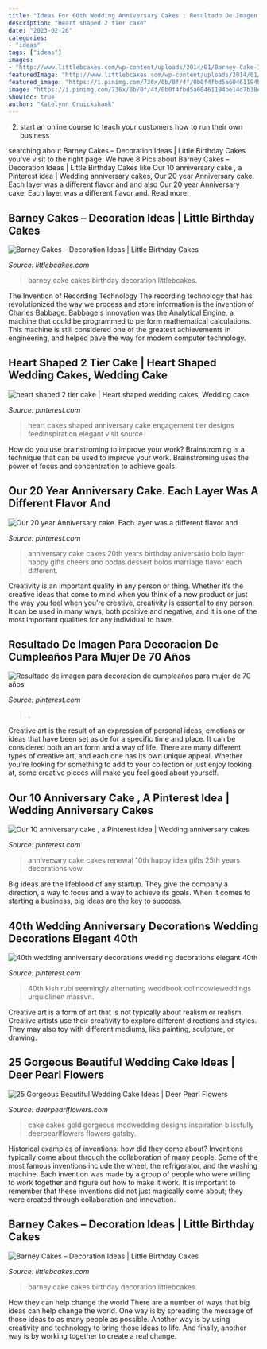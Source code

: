 ```yaml
---
title: "Ideas For 60th Wedding Anniversary Cakes : Resultado De Imagen Para Decoracion De Cumpleaños Para Mujer De 70 Años"
description: "Heart shaped 2 tier cake"
date: "2023-02-26"
categories:
- "ideas"
tags: ["ideas"]
images:
- "http://www.littlebcakes.com/wp-content/uploads/2014/01/Barney-Cake-Ideas-643x1024.jpg"
featuredImage: "http://www.littlebcakes.com/wp-content/uploads/2014/01/Barney-Cake-Ideas.jpg"
featured_image: "https://i.pinimg.com/736x/0b/0f/4f/0b0f4fbd5a60461194be14d7b38e78c5---tier-cake-wedding-anniversary-cakes.jpg"
image: "https://i.pinimg.com/736x/0b/0f/4f/0b0f4fbd5a60461194be14d7b38e78c5---tier-cake-wedding-anniversary-cakes.jpg"
ShowToc: true
author: "Katelynn Cruickshank"
---
```



2. start an online course to teach your customers how to run their own business 

	

		
searching about Barney Cakes – Decoration Ideas | Little Birthday Cakes you've visit to the right page. We have 8 Pics about Barney Cakes – Decoration Ideas | Little Birthday Cakes like Our 10 anniversary cake , a Pinterest idea | Wedding anniversary cakes, Our 20 year Anniversary cake. Each layer was a different flavor and and also Our 20 year Anniversary cake. Each layer was a different flavor and. Read more:
		
    
## Barney Cakes – Decoration Ideas | Little Birthday Cakes

<img loading=lazy src="http://www.littlebcakes.com/wp-content/uploads/2014/01/Barney-Cake-Ideas-643x1024.jpg" onerror="this.onerror=null;this.src='https://tse4.mm.bing.net/th?id=OIP.lexI2QQZDnM-7YPboBgdswHaLy&amp;pid=15.1';" alt="Barney Cakes – Decoration Ideas | Little Birthday Cakes">

_Source: littlebcakes.com_

>barney cake cakes birthday decoration littlebcakes. 

	

The Invention of Recording Technology
The recording technology that has revolutionized the way we process and store information is the invention of Charles Babbage. Babbage's innovation was the Analytical Engine, a machine that could be programmed to perform mathematical calculations. This machine is still considered one of the greatest achievements in engineering, and helped pave the way for modern computer technology.

    
## Heart Shaped 2 Tier Cake | Heart Shaped Wedding Cakes, Wedding Cake

<img loading=lazy src="https://i.pinimg.com/736x/0b/0f/4f/0b0f4fbd5a60461194be14d7b38e78c5---tier-cake-wedding-anniversary-cakes.jpg" onerror="this.onerror=null;this.src='https://tse1.mm.bing.net/th?id=OIP.FqjaEJ9bSgXRIFj4DSfMbgHaJ4&amp;pid=15.1';" alt="heart shaped 2 tier cake | Heart shaped wedding cakes, Wedding cake">

_Source: pinterest.com_

>heart cakes shaped anniversary cake engagement tier designs feedinspiration elegant visit source. 

	

How do you use brainstroming to improve your work?
Brainstroming is a technique that can be used to improve your work. Brainstroming uses the power of focus and concentration to achieve goals.

    
## Our 20 Year Anniversary Cake. Each Layer Was A Different Flavor And

<img loading=lazy src="https://i.pinimg.com/736x/7d/ef/26/7def26591ddbfb5cf530d786b81d8538---year-anniversary-awesome-cakes.jpg" onerror="this.onerror=null;this.src='https://tse4.mm.bing.net/th?id=OIP.0Z9oY6tMHhJuxsiAnlX9wgHaLH&amp;pid=15.1';" alt="Our 20 year Anniversary cake. Each layer was a different flavor and">

_Source: pinterest.com_

>anniversary cake cakes 20th years birthday aniversário bolo layer happy gifts cheers ano bodas dessert bolos marriage flavor each different. 

	

Creativity is an important quality in any person or thing. Whether it’s the creative ideas that come to mind when you think of a new product or just the way you feel when you’re creative, creativity is essential to any person. It can be used in many ways, both positive and negative, and it is one of the most important qualities for any individual to have.

    
## Resultado De Imagen Para Decoracion De Cumpleaños Para Mujer De 70 Años

<img loading=lazy src="https://i.pinimg.com/736x/9c/19/53/9c1953bd3e6fe3503ce48fc406aac829.jpg" onerror="this.onerror=null;this.src='https://tse4.mm.bing.net/th?id=OIP.NzB2c6sFSuSU5_3slG8NHAHaLH&amp;pid=15.1';" alt="Resultado de imagen para decoracion de cumpleaños para mujer de 70 años">

_Source: pinterest.com_

>. 

	

Creative art is the result of an expression of personal ideas, emotions or ideas that have been set aside for a specific time and place. It can be considered both an art form and a way of life. There are many different types of creative art, and each one has its own unique appeal. Whether you're looking for something to add to your collection or just enjoy looking at, some creative pieces will make you feel good about yourself.

    
## Our 10 Anniversary Cake , A Pinterest Idea | Wedding Anniversary Cakes

<img loading=lazy src="https://i.pinimg.com/736x/d6/46/9a/d6469a6087ae5de17237fb2b529cbc85---anniversary.jpg" onerror="this.onerror=null;this.src='https://tse3.mm.bing.net/th?id=OIP.Xu1xq7QA_Vi6tsNG7GMczgHaNJ&amp;pid=15.1';" alt="Our 10 anniversary cake , a Pinterest idea | Wedding anniversary cakes">

_Source: pinterest.com_

>anniversary cake cakes renewal 10th happy idea gifts 25th years decorations vow. 

	

Big ideas are the lifeblood of any startup. They give the company a direction, a way to focus and a way to achieve its goals. When it comes to starting a business, big ideas are the key to success.

    
## 40th Wedding Anniversary Decorations Wedding Decorations Elegant 40th

<img loading=lazy src="https://i.pinimg.com/736x/b4/20/74/b420743d9a4ab2ec86592d82cfaf78c9.jpg" onerror="this.onerror=null;this.src='https://tse4.mm.bing.net/th?id=OIP.5ZJAnhMGGaoPMsXJLrtgeQHaKT&amp;pid=15.1';" alt="40th wedding anniversary decorations wedding decorations elegant 40th">

_Source: pinterest.com_

>40th kish rubi seemingly alternating weddbook colincowieweddings urquidlinen massvn. 

	

Creative art is a form of art that is not typically about realism or realism. Creative artists use their creativity to explore different directions and styles. They may also toy with different mediums, like painting, sculpture, or drawing.

    
## 25 Gorgeous Beautiful Wedding Cake Ideas | Deer Pearl Flowers

<img loading=lazy src="http://www.deerpearlflowers.com/wp-content/uploads/2015/10/red-black-gold-and-white-wedding-cake.jpg" onerror="this.onerror=null;this.src='https://tse3.mm.bing.net/th?id=OIP.tTlpUIoN4CVw-YzMHMo_DAHaKU&amp;pid=15.1';" alt="25 Gorgeous Beautiful Wedding Cake Ideas | Deer Pearl Flowers">

_Source: deerpearlflowers.com_

>cake cakes gold gorgeous modwedding designs inspiration blissfully deerpearlflowers flowers gatsby. 

	

Historical examples of inventions: how did they come about?
Inventions typically come about through the collaboration of many people. Some of the most famous inventions include the wheel, the refrigerator, and the washing machine. Each invention was made by a group of people who were willing to work together and figure out how to make it work. It is important to remember that these inventions did not just magically come about; they were created through collaboration and innovation.

    
## Barney Cakes – Decoration Ideas | Little Birthday Cakes

<img loading=lazy src="http://www.littlebcakes.com/wp-content/uploads/2014/01/Barney-Cake-Ideas.jpg" onerror="this.onerror=null;this.src='https://tse3.mm.bing.net/th?id=OIP.xHRiNwuhUC6ZyitMsPRWVwHaLx&amp;pid=15.1';" alt="Barney Cakes – Decoration Ideas | Little Birthday Cakes">

_Source: littlebcakes.com_

>barney cake cakes birthday decoration littlebcakes. 

	

How they can help change the world
There are a number of ways that big ideas can help change the world. One way is by spreading the message of those ideas to as many people as possible. Another way is by using creativity and technology to bring those ideas to life. And finally, another way is by working together to create a real change.

